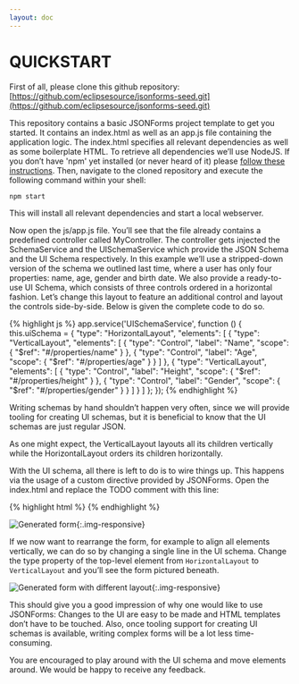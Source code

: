 ```yaml
---
layout: doc
---
```

QUICKSTART
==========
First of all, please clone this github repository: [https://github.com/eclipsesource/jsonforms-seed.git](https://github.com/eclipsesource/jsonforms-seed.git)

This repository contains a basic JSONForms project template to get you started. It contains an index.html as well as an app.js file containing the application logic. The index.html specifies all relevant dependencies as well as some boilerplate HTML. To retrieve all dependencies we’ll use NodeJS. If you don’t have 'npm' yet installed (or never heard of it) please [follow these instructions](https://docs.npmjs.com/getting-started/installing-node). Then, navigate to the cloned repository and execute the following command within your shell:

```npm start```

This will install all relevant dependencies and start a local webserver.

Now open the js/app.js file. You’ll see that the file already contains a predefined controller called MyController. The controller gets injected the SchemaService and the UISchemaService which provide the JSON Schema and the UI Schema respectively. In this example we’ll use a stripped-down version of the schema we outlined last time, where a user has only four properties: name, age, gender and birth date.
We also provide a ready-to-use UI Schema, which consists of three controls ordered in a horizontal fashion. Let’s change this layout to feature an additional control and layout the controls side-by-side. Below is given the complete code to do so.

{% highlight js %}
app.service('UISchemaService', function () {
    this.uiSchema = {
        "type": "HorizontalLayout",
        "elements": [
            {
                "type": "VerticalLayout",
                "elements": [
                    {
                        "type": "Control",
                        "label": "Name",
                        "scope": {
                            "$ref": "#/properties/name"
                        }
                    },
                    {
                        "type": "Control",
                        "label": "Age",
                        "scope": {
                            "$ref": "#/properties/age"
                        }
                    }
                ]
            },
            {
                "type": "VerticalLayout",
                "elements": [
                    {
                        "type": "Control",
                        "label": "Height",
                        "scope": {
                            "$ref": "#/properties/height"
                        }
                    },
                    {
                        "type": "Control",
                        "label": "Gender",
                        "scope": {
                            "$ref": "#/properties/gender"
                        }
                    }
                ]
            }
        ]
    };
});
{% endhighlight %}

Writing schemas by hand shouldn’t happen very often, since we will provide tooling for creating UI schemas, but it is beneficial to know that the UI schemas are just regular JSON.

As one might expect, the VerticalLayout layouts all its children vertically while the HorizontalLayout orders its children horizontally.

With the UI schema, all there is left to do is to wire things up. This happens via the usage of a custom directive provided by JSONForms. Open the index.html and replace the TODO comment with this line:

{% highlight html %}
<jsonforms schema="schema" ui-schema="uiSchema" data="data"/>
{% endhighlight %}

![Generated form](http://eclipsesource.com/blogs/wp-content/uploads/2015/07/image03.png){:.img-responsive}

If we now want to rearrange the form, for example to align all elements vertically, we can do so by changing a single line in the UI schema. Change the type property of the top-level element from ```HorizontalLayout``` to ```VerticalLayout``` and you’ll see the form pictured beneath.

![Generated form with different layout](http://eclipsesource.com/blogs/wp-content/uploads/2015/07/image01.png){:.img-responsive}

This should give you a good impression of why one would like to use JSONForms: Changes to the UI are easy to be made and HTML templates don’t have to be touched. Also, once tooling support for creating UI schemas is available, writing complex forms will be a lot less time-consuming.

You are encouraged to play around with the UI schema and move elements around. We would be happy to receive any feedback.

